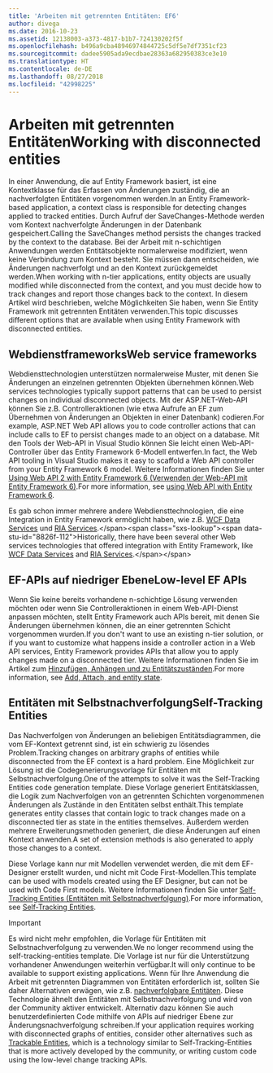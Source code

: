 ```yaml
---
title: 'Arbeiten mit getrennten Entitäten: EF6'
author: divega
ms.date: 2016-10-23
ms.assetid: 12138003-a373-4817-b1b7-724130202f5f
ms.openlocfilehash: b496a9cba48946974844725c5df5e7df7351cf23
ms.sourcegitcommit: dadee5905ada9ecdbae28363a682950383ce3e10
ms.translationtype: HT
ms.contentlocale: de-DE
ms.lasthandoff: 08/27/2018
ms.locfileid: "42998225"
---
```

# <a name="working-with-disconnected-entities"></a><span data-ttu-id="8826f-102">Arbeiten mit getrennten Entitäten</span><span class="sxs-lookup"><span data-stu-id="8826f-102">Working with disconnected entities</span></span>
<span data-ttu-id="8826f-103">In einer Anwendung, die auf Entity Framework basiert, ist eine Kontextklasse für das Erfassen von Änderungen zuständig, die an nachverfolgten Entitäten vorgenommen werden.</span><span class="sxs-lookup"><span data-stu-id="8826f-103">In an Entity Framework-based application, a context class is responsible for detecting changes applied to tracked entities.</span></span> <span data-ttu-id="8826f-104">Durch Aufruf der SaveChanges-Methode werden vom Kontext nachverfolgte Änderungen in der Datenbank gespeichert.</span><span class="sxs-lookup"><span data-stu-id="8826f-104">Calling the SaveChanges method persists the changes tracked by the context to the database.</span></span> <span data-ttu-id="8826f-105">Bei der Arbeit mit n-schichtigen Anwendungen werden Entitätsobjekte normalerweise modifiziert, wenn keine Verbindung zum Kontext besteht. Sie müssen dann entscheiden, wie Änderungen nachverfolgt und an den Kontext zurückgemeldet werden.</span><span class="sxs-lookup"><span data-stu-id="8826f-105">When working with n-tier applications, entity objects are usually modified while disconnected from the context, and you must decide how to track changes and report those changes back to the context.</span></span> <span data-ttu-id="8826f-106">In diesem Artikel wird beschrieben, welche Möglichkeiten Sie haben, wenn Sie Entity Framework mit getrennten Entitäten verwenden.</span><span class="sxs-lookup"><span data-stu-id="8826f-106">This topic discusses different options that are available when using Entity Framework with disconnected entities.</span></span>   

## <a name="web-service-frameworks"></a><span data-ttu-id="8826f-107">Webdienstframeworks</span><span class="sxs-lookup"><span data-stu-id="8826f-107">Web service frameworks</span></span>

<span data-ttu-id="8826f-108">Webdiensttechnologien unterstützen normalerweise Muster, mit denen Sie Änderungen an einzelnen getrennten Objekten übernehmen können.</span><span class="sxs-lookup"><span data-stu-id="8826f-108">Web services technologies typically support patterns that can be used to persist changes on individual disconnected objects.</span></span> <span data-ttu-id="8826f-109">Mit der ASP.NET-Web-API können Sie z.B. Controlleraktionen (wie etwa Aufrufe an EF zum Übernehmen von Änderungen an Objekten in einer Datenbank) codieren.</span><span class="sxs-lookup"><span data-stu-id="8826f-109">For example, ASP.NET Web API allows you to code controller actions that can include calls to EF to persist changes made to an object on a database.</span></span> <span data-ttu-id="8826f-110">Mit den Tools der Web-API in Visual Studio können Sie leicht einen Web-API-Controller über das Entity Framework 6-Modell entwerfen.</span><span class="sxs-lookup"><span data-stu-id="8826f-110">In fact, the Web API tooling in Visual Studio makes it easy to scaffold a Web API controller from your Entity Framework 6 model.</span></span> <span data-ttu-id="8826f-111">Weitere Informationen finden Sie unter [Using Web API 2 with Entity Framework 6 (Verwenden der Web-API mit Entity Framework 6)](https://docs.microsoft.com/en-us/aspnet/web-api/overview/data/using-web-api-with-entity-framework/).</span><span class="sxs-lookup"><span data-stu-id="8826f-111">For more information, see [using Web API with Entity Framework 6](https://docs.microsoft.com/en-us/aspnet/web-api/overview/data/using-web-api-with-entity-framework/).</span></span>   

<span data-ttu-id="8826f-112">Es gab schon immer mehrere andere Webdiensttechnologien, die eine Integration in Entity Framework ermöglicht haben, wie z.B. [WCF Data Services](https://docs.microsoft.com/dotnet/framework/data/wcf/create-a-data-service-using-an-adonet-ef-data-wcf) und [RIA Services](https://docs.microsoft.com/en-us/previous-versions/dotnet/wcf-ria/ee707344(v=vs.91)).</span><span class="sxs-lookup"><span data-stu-id="8826f-112">Historically, there have been several other Web services technologies that offered integration with Entity Framework, like [WCF Data Services](https://docs.microsoft.com/dotnet/framework/data/wcf/create-a-data-service-using-an-adonet-ef-data-wcf) and [RIA Services](https://docs.microsoft.com/en-us/previous-versions/dotnet/wcf-ria/ee707344(v=vs.91)).</span></span>

## <a name="low-level-ef-apis"></a><span data-ttu-id="8826f-113">EF-APIs auf niedriger Ebene</span><span class="sxs-lookup"><span data-stu-id="8826f-113">Low-level EF APIs</span></span>

<span data-ttu-id="8826f-114">Wenn Sie keine bereits vorhandene n-schichtige Lösung verwenden möchten oder wenn Sie Controlleraktionen in einem Web-API-Dienst anpassen möchten, stellt Entity Framework auch APIs bereit, mit denen Sie Änderungen übernehmen können, die an einer getrennten Schicht vorgenommen wurden.</span><span class="sxs-lookup"><span data-stu-id="8826f-114">If you don't want to use an existing n-tier solution, or if you want to customize what happens inside a controller action in a Web API services, Entity Framework provides APIs that allow you to apply changes made on a disconnected tier.</span></span> <span data-ttu-id="8826f-115">Weitere Informationen finden Sie im Artikel zum [Hinzufügen, Anhängen und zu Entitätszuständen](~/ef6/saving/change-tracking/entity-state.md).</span><span class="sxs-lookup"><span data-stu-id="8826f-115">For more information, see [Add, Attach, and entity state](~/ef6/saving/change-tracking/entity-state.md).</span></span>  

## <a name="self-tracking-entities"></a><span data-ttu-id="8826f-116">Entitäten mit Selbstnachverfolgung</span><span class="sxs-lookup"><span data-stu-id="8826f-116">Self-Tracking Entities</span></span>  

<span data-ttu-id="8826f-117">Das Nachverfolgen von Änderungen an beliebigen Entitätsdiagrammen, die vom EF-Kontext getrennt sind, ist ein schwierig zu lösendes Problem.</span><span class="sxs-lookup"><span data-stu-id="8826f-117">Tracking changes on arbitrary graphs of entities while disconnected from the EF context is a hard problem.</span></span> <span data-ttu-id="8826f-118">Eine Möglichkeit zur Lösung ist die Codegenerierungsvorlage für Entitäten mit Selbstnachverfolgung.</span><span class="sxs-lookup"><span data-stu-id="8826f-118">One of the attempts to solve it was the Self-Tracking Entities code generation template.</span></span> <span data-ttu-id="8826f-119">Diese Vorlage generiert Entitätsklassen, die Logik zum Nachverfolgen von an getrennten Schichten vorgenommenen Änderungen als Zustände in den Entitäten selbst enthält.</span><span class="sxs-lookup"><span data-stu-id="8826f-119">This template generates entity classes that contain logic to track changes made on a disconnected tier as state in the entities themselves.</span></span> <span data-ttu-id="8826f-120">Außerdem werden mehrere Erweiterungsmethoden generiert, die diese Änderungen auf einen Kontext anwenden.</span><span class="sxs-lookup"><span data-stu-id="8826f-120">A set of extension methods is also generated to apply those changes to a context.</span></span>

<span data-ttu-id="8826f-121">Diese Vorlage kann nur mit Modellen verwendet werden, die mit dem EF-Designer erstellt wurden, und nicht mit Code First-Modellen.</span><span class="sxs-lookup"><span data-stu-id="8826f-121">This template can be used with models created using the EF Designer, but can not be used with Code First models.</span></span> <span data-ttu-id="8826f-122">Weitere Informationen finden Sie unter [Self-Tracking Entities (Entitäten mit Selbstnachverfolgung)](self-tracking-entities/index.md).</span><span class="sxs-lookup"><span data-stu-id="8826f-122">For more information, see [Self-Tracking Entities](self-tracking-entities/index.md).</span></span>  

> [!IMPORTANT]
> <span data-ttu-id="8826f-123">Es wird nicht mehr empfohlen, die Vorlage für Entitäten mit Selbstnachverfolgung zu verwenden.</span><span class="sxs-lookup"><span data-stu-id="8826f-123">We no longer recommend using the self-tracking-entities template.</span></span> <span data-ttu-id="8826f-124">Die Vorlage ist nur für die Unterstützung vorhandener Anwendungen weiterhin verfügbar.</span><span class="sxs-lookup"><span data-stu-id="8826f-124">It will only continue to be available to support existing applications.</span></span> <span data-ttu-id="8826f-125">Wenn für Ihre Anwendung die Arbeit mit getrennten Diagrammen von Entitäten erforderlich ist, sollten Sie daher Alternativen erwägen, wie z.B. [nachverfolgbare Entitäten](http://trackableentities.github.io/). Diese Technologie ähnelt den Entitäten mit Selbstnachverfolgung und wird von der Community aktiver entwickelt. Alternativ dazu können Sie auch benutzerdefinierten Code mithilfe von APIs auf niedriger Ebene zur Änderungsnachverfolgung schreiben.</span><span class="sxs-lookup"><span data-stu-id="8826f-125">If your application requires working with disconnected graphs of entities, consider other alternatives such as [Trackable Entities](http://trackableentities.github.io/), which is a technology similar to Self-Tracking-Entities that is more actively developed by the community, or writing custom code using the low-level change tracking APIs.</span></span>

